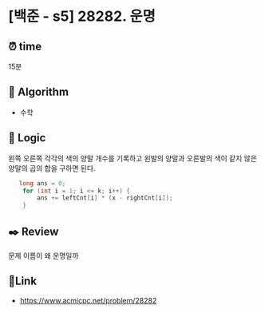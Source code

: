 # [백준 - s5] 28282. 운명

## ⏰ **time**

15분

## :pushpin: **Algorithm**

- 수학

## :round_pushpin: **Logic**

왼쪽 오른쪽 각각의 색의 양말 개수를 기록하고 왼발의 양말과 오른발의 색이 같지 않은 양말의 곱의 합을 구하면 된다.

```java
   long ans = 0;
    for (int i = 1; i <= k; i++) {
        ans += leftCnt[i] * (x - rightCnt[i]);
    }

```

## :black_nib: **Review**

문제 이름이 왜 운명일까

## 📡**Link**

- https://www.acmicpc.net/problem/28282

